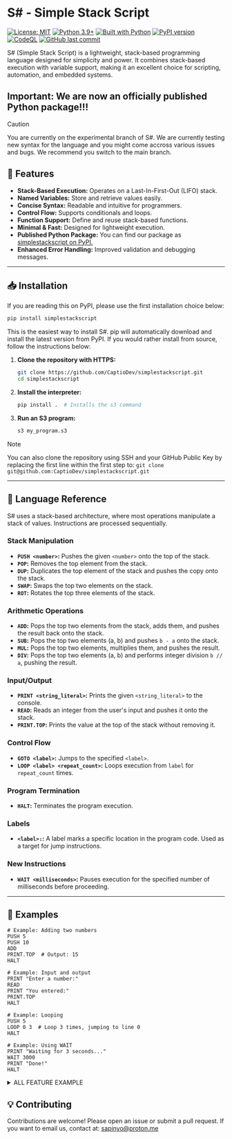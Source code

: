 # S# - Simple Stack Script 
[![License: MIT](https://img.shields.io/badge/License-MIT-yellow.svg)](https://opensource.org/licenses/MIT) [![Python 3.9+](https://img.shields.io/badge/python-3.9+-blue.svg)](https://www.python.org/downloads/release/python-390/) [![Built with Python](https://img.shields.io/badge/Built_With-Python-blue)](https://www.python.org) [![PyPI version](https://img.shields.io/pypi/v/simplestackscript)](https://pypi.org/project/simplestackscript/) [![CodeQL](https://github.com/CaptioDev/simplestackscript/actions/workflows/github-code-scanning/codeql/badge.svg)](https://github.com/CaptioDev/simplestackscript/actions/workflows/github-code-scanning/codeql) [![GitHub last commit](https://img.shields.io/github/last-commit/CaptioDev/simplestackscript)](https://github.com/CaptioDev/simplestackscript/commits/main) 

S# (Simple Stack Script) is a lightweight, stack-based programming language designed for simplicity and power. It combines stack-based execution with variable support, making it an excellent choice for scripting, automation, and embedded systems.

## Important: We are now an officially published Python package!!!

> [!CAUTION]
> You are currently on the experimental branch of S#. We are currently testing new syntax for the language and you might come accross various issues and bugs. We recommend you switch to the main branch.

## 🚀 Features

-   **Stack-Based Execution:** Operates on a Last-In-First-Out (LIFO) stack.
-   **Named Variables:** Store and retrieve values easily.
-   **Concise Syntax:** Readable and intuitive for programmers.
-   **Control Flow:** Supports conditionals and loops.
-   **Function Support:** Define and reuse stack-based functions.
-   **Minimal & Fast:** Designed for lightweight execution.
-   **Published Python Package:** You can find our package as [simplestackscript on PyPI.](https://pypi.org/project/simplestackscript/)
-   **Enhanced Error Handling:** Improved validation and debugging messages.

---

## 📥 Installation

If you are reading this on PyPI, please use the first installation choice below:

```bash
pip install simplestackscript
```

This is the easiest way to install S#.  pip will automatically download and install the latest version from PyPI.
If you would rather install from source, follow the instructions below:

1.  **Clone the repository with HTTPS:**

    ```bash
    git clone https://github.com/CaptioDev/simplestackscript.git
    cd simplestackscript
    ```

2.  **Install the interpreter:**

    ```bash
    pip install .  # Installs the s3 command
    ```

3.  **Run an S3 program:**

    ```bash
    s3 my_program.s3
    ```

> [!NOTE]
> You can also clone the repository using SSH and your GitHub Public Key by replacing the first line within the first step to: `git clone git@github.com:CaptioDev/simplestackscript.git`

---

## 📖 Language Reference

S# uses a stack-based architecture, where most operations manipulate a stack of values.  Instructions are processed sequentially.

### Stack Manipulation

*   **`PUSH <number>`:** Pushes the given `<number>` onto the top of the stack.
*   **`POP`:** Removes the top element from the stack.
*   **`DUP`:** Duplicates the top element of the stack and pushes the copy onto the stack.
*   **`SWAP`:** Swaps the top two elements on the stack.
*   **`ROT`:** Rotates the top three elements of the stack.

### Arithmetic Operations

*   **`ADD`:** Pops the top two elements from the stack, adds them, and pushes the result back onto the stack.
*   **`SUB`:** Pops the top two elements (a, b) and pushes `b - a` onto the stack.
*   **`MUL`:** Pops the top two elements, multiplies them, and pushes the result.
*   **`DIV`:** Pops the top two elements (a, b) and performs integer division `b // a`, pushing the result.

### Input/Output

*   **`PRINT <string_literal>`:** Prints the given `<string_literal>` to the console.
*   **`READ`:** Reads an integer from the user's input and pushes it onto the stack.
*   **`PRINT.TOP`:** Prints the value at the top of the stack without removing it.

### Control Flow

*   **`GOTO <label>`:** Jumps to the specified `<label>`.
*   **`LOOP <label> <repeat_count>`:** Loops execution from `label` for `repeat_count` times.

### Program Termination

*   **`HALT`:** Terminates the program execution.

### Labels

*   **`<label>:`:** A label marks a specific location in the program code. Used as a target for jump instructions.

### New Instructions

*   **`WAIT <milliseconds>`:** Pauses execution for the specified number of milliseconds before proceeding.

---

## 📝 Examples

```ssharp
# Example: Adding two numbers
PUSH 5
PUSH 10
ADD
PRINT.TOP  # Output: 15
HALT

# Example: Input and output
PRINT "Enter a number:"
READ
PRINT "You entered:"
PRINT.TOP
HALT

# Example: Looping
PUSH 5
LOOP 0 3  # Loop 3 times, jumping to line 0
HALT

# Example: Using WAIT
PRINT "Waiting for 3 seconds..."
WAIT 3000
PRINT "Done!"
HALT
```

<details>
<summary>ALL FEATURE EXAMPLE</summary>

This example includes all of the different opcodes and usage! Hopefully this isn't out of date...

```sscript
PUSH 16
PRINT.TOP
POP

PUSH 2
PRINT.TOP
POP

PUSH 2
PUSH 3
ADD
PRINT.TOP
POP

PUSH 3
PUSH 2
SUB
PRINT.TOP
POP

PUSH 3
PUSH 2
MUL
PRINT.TOP
POP

PUSH 4
PUSH 2
DIV
PRINT.TOP
POP

PRINT "We are testing, bum ba dum ba dum dum daaaa!"

GOTO yes
HALT

yes:
PRINT "Yep!"

PUSH 16
DUP
PRINT.TOP
POP
PRINT.TOP
POP

PUSH 10
PUSH 12
SWAP
PRINT.TOP
POP
PRINT.TOP
POP

PUSH 1
PUSH 2
PUSH 3
ROT
PRINT.TOP
POP
PRINT.TOP
POP
PRINT.TOP
POP

READ
PRINT.TOP

GOTO test-loop

test:
PRINT "Should happen 5 times!"

test-loop:
LOOP test 5

HALT
PRINT "Nope!"
```

</details>

## 💡 Contributing

Contributions are welcome! Please open an issue or submit a pull request. If you want to email us, contact at: sapinyo@proton.me

